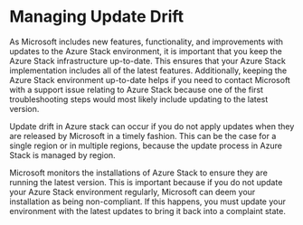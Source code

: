 # Managing Update Drift

As Microsoft includes new features, functionality, and improvements with updates to the Azure Stack environment, it is important that you keep the Azure Stack infrastructure up-to-date. This ensures that your Azure Stack implementation includes all of the latest features. Additionally, keeping the Azure Stack environment up-to-date helps if you need to contact Microsoft with a support issue relating to Azure Stack because one of the first troubleshooting steps would most likely include updating to the latest version.

Update drift in Azure stack can occur if you do not apply updates when they are released by Microsoft in a timely fashion. This can be the case for a single region or in multiple regions, because the update process in Azure Stack is managed by region.

Microsoft monitors the installations of Azure Stack to ensure they are running the latest version. This is important because if you do not update your Azure Stack environment regularly, Microsoft can deem your installation as being non-compliant. If this happens, you must update your environment with the latest updates to bring it back into a complaint state.